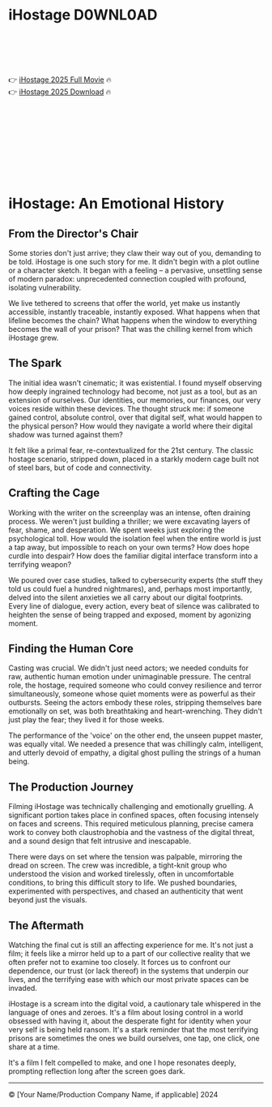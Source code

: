 # iHostage D0WNL0AD

<br><br><br><br>


👉 <a href="https://Chris-pauscolwijdreck1986.github.io/cfeodxqkad/">iHostage 2025 Full Movie</a> 🔥
<br>
👉 <a href="https://Chris-pauscolwijdreck1986.github.io/cfeodxqkad/">iHostage 2025 Download</a> 🔥


<br><br><br><br><br><br><br><br>



# iHostage: An Emotional History

## From the Director's Chair

Some stories don't just arrive; they claw their way out of you, demanding to be told. iHostage is one such story for me. It didn't begin with a plot outline or a character sketch. It began with a feeling – a pervasive, unsettling sense of modern paradox: unprecedented connection coupled with profound, isolating vulnerability.

We live tethered to screens that offer the world, yet make us instantly accessible, instantly traceable, instantly exposed. What happens when that lifeline becomes the chain? What happens when the window to everything becomes the wall of your prison? That was the chilling kernel from which iHostage grew.

## The Spark

The initial idea wasn't cinematic; it was existential. I found myself observing how deeply ingrained technology had become, not just as a tool, but as an extension of ourselves. Our identities, our memories, our finances, our very voices reside within these devices. The thought struck me: if someone gained control, absolute control, over that digital self, what would happen to the physical person? How would they navigate a world where their digital shadow was turned against them?

It felt like a primal fear, re-contextualized for the 21st century. The classic hostage scenario, stripped down, placed in a starkly modern cage built not of steel bars, but of code and connectivity.

## Crafting the Cage

Working with the writer on the screenplay was an intense, often draining process. We weren't just building a thriller; we were excavating layers of fear, shame, and desperation. We spent weeks just exploring the psychological toll. How would the isolation feel when the entire world is just a tap away, but impossible to reach on your own terms? How does hope curdle into despair? How does the familiar digital interface transform into a terrifying weapon?

We poured over case studies, talked to cybersecurity experts (the stuff they told us could fuel a hundred nightmares), and, perhaps most importantly, delved into the silent anxieties we all carry about our digital footprints. Every line of dialogue, every action, every beat of silence was calibrated to heighten the sense of being trapped and exposed, moment by agonizing moment.

## Finding the Human Core

Casting was crucial. We didn't just need actors; we needed conduits for raw, authentic human emotion under unimaginable pressure. The central role, the hostage, required someone who could convey resilience and terror simultaneously, someone whose quiet moments were as powerful as their outbursts. Seeing the actors embody these roles, stripping themselves bare emotionally on set, was both breathtaking and heart-wrenching. They didn't just play the fear; they lived it for those weeks.

The performance of the 'voice' on the other end, the unseen puppet master, was equally vital. We needed a presence that was chillingly calm, intelligent, and utterly devoid of empathy, a digital ghost pulling the strings of a human being.

## The Production Journey

Filming iHostage was technically challenging and emotionally gruelling. A significant portion takes place in confined spaces, often focusing intensely on faces and screens. This required meticulous planning, precise camera work to convey both claustrophobia and the vastness of the digital threat, and a sound design that felt intrusive and inescapable.

There were days on set where the tension was palpable, mirroring the dread on screen. The crew was incredible, a tight-knit group who understood the vision and worked tirelessly, often in uncomfortable conditions, to bring this difficult story to life. We pushed boundaries, experimented with perspectives, and chased an authenticity that went beyond just the visuals.

## The Aftermath

Watching the final cut is still an affecting experience for me. It's not just a film; it feels like a mirror held up to a part of our collective reality that we often prefer not to examine too closely. It forces us to confront our dependence, our trust (or lack thereof) in the systems that underpin our lives, and the terrifying ease with which our most private spaces can be invaded.

iHostage is a scream into the digital void, a cautionary tale whispered in the language of ones and zeroes. It's a film about losing control in a world obsessed with having it, about the desperate fight for identity when your very self is being held ransom. It's a stark reminder that the most terrifying prisons are sometimes the ones we build ourselves, one tap, one click, one share at a time.

It's a film I felt compelled to make, and one I hope resonates deeply, prompting reflection long after the screen goes dark.

---

© [Your Name/Production Company Name, if applicable] 2024



